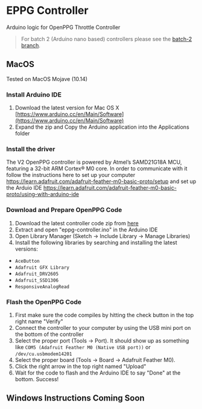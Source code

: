 # EPPG Controller
Arduino logic for OpenPPG Throttle Controller

> For batch 2 (Arduino nano based) controllers please see the [batch-2 branch](https://github.com/openppg/eppg-controller/tree/batch-2).

## MacOS
Tested on MacOS Mojave (10.14)
### Install Arduino IDE

1. Download the latest version for Mac OS X [https://www.arduino.cc/en/Main/Software](https://www.arduino.cc/en/Main/Software)
2. Expand the zip and Copy the Arduino application into the Applications folder

### Install the driver

The V2 OpenPPG controller is powered by Atmel’s SAMD21G18A MCU, featuring a 32-bit ARM Cortex® M0 core. In order to communicate with it follow the instructions here to set up your computer https://learn.adafruit.com/adafruit-feather-m0-basic-proto/setup and set up the Arduio IDE https://learn.adafruit.com/adafruit-feather-m0-basic-proto/using-with-arduino-ide

### Download and Prepare OpenPPG Code

1. Download the latest controller code zip from [here](https://github.com/openppg/eppg-controller/archive/master.zip)
2. Extract and open "eppg-controller.ino" in the Arduino IDE
3. Open Library Manager (Sketch -> Include Library -> Manage Libraries)
4. Install the following libraries by searching and installing the latest versions:
- `AceButton`
- `Adafruit GFX Library`
- `Adafruit_DRV2605`
- `Adafruit_SSD1306`
- `ResponsiveAnalogRead`

### Flash the OpenPPG Code

1. First make sure the code compiles by hitting the check button in the top right name "Verify"
2. Connect the controller to your computer by using the USB mini port on the bottom of the controller
3. Select the proper port (Tools -> Port). It should show up as something like `COM5 (Adafruit Feather M0 (Native USB port))` or `/dev/cu.usbmodem14201`
4. Select the proper board (Tools -> Board -> Adafruit Feather M0).
5. Click the right arrow in the top right named "Upload"
6. Wait for the code to flash and the Arduino IDE to say "Done" at the bottom. Success!

## Windows Instructions Coming Soon
